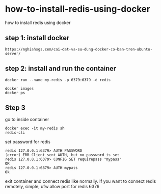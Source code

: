 # how-to-install-redis-using-docker
how to install redis using docker


## step 1: install docker 
```
https://nghiahsgs.com/cai-dat-va-su-dung-docker-co-ban-tren-ubuntu-server/
```

## step 2: install and run the container
```
docker run --name my-redis -p 6379:6379 -d redis
```

```
docker images
docker ps
```

## Step 3

go to inside container
```
docker exec -it my-redis sh
redis-cli

```

set password for redis
```
redis 127.0.0.1:6379> AUTH PASSWORD
(error) ERR Client sent AUTH, but no password is set
redis 127.0.0.1:6379> CONFIG SET requirepass "mypass"
OK
redis 127.0.0.1:6379> AUTH mypass
Ok
```

exit container and connect redis like normally. If you want to connect redis remotely, simple, ufw allow port for redis 6379

